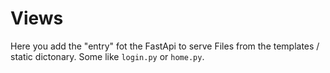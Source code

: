 # Views
Here you add the "entry" fot the FastApi to serve Files from the templates / static dictonary. Some like `login.py` or `home.py`.
